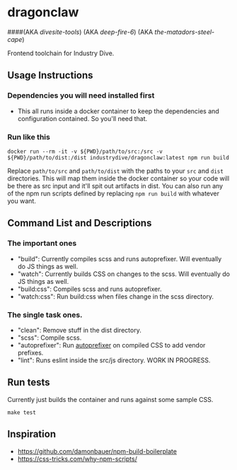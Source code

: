 # dragonclaw

####(AKA *divesite-tools*) (AKA *deep-fire-6*) (AKA *the-matadors-steel-cape*)

Frontend toolchain for Industry Dive.


## Usage Instructions

### Dependencies you will need installed first
 - This all runs inside a docker container to keep the dependencies and configuration contained. So you'll need that.


### Run like this

````
docker run --rm -it -v ${PWD}/path/to/src:/src -v ${PWD}/path/to/dist:/dist industrydive/dragonclaw:latest npm run build
````

Replace `path/to/src` and `path/to/dist` with the paths to your `src` and `dist` directories. This will map them inside the docker container so your code will be there as src input and it'll spit out artifacts in dist. You can also run any of the npm run scripts defined by replacing `npm run build` with whatever you want.


## Command List and Descriptions

### The important ones
  - "build": Currently compiles scss and runs autoprefixer. Will eventually do JS things as well.
  - "watch": Currently builds CSS on changes to the scss. Will eventually do JS things as well.
  - "build:css": Compiles scss and runs autoprefixer.
  - "watch:css": Run build:css when files change in the scss directory.

### The single task ones.
  - "clean": Remove stuff in the dist directory.
  - "scss": Compile scss.
  - "autoprefixer": Run [autoprefixer](https://www.npmjs.com/package/autoprefixer) on compiled CSS to add vendor prefixes.
  - "lint": Runs eslint inside the src/js directory. WORK IN PROGRESS.


## Run tests
Currently just builds the container and runs against some sample CSS.


````
make test
````

## Inspiration
 - https://github.com/damonbauer/npm-build-boilerplate
 - https://css-tricks.com/why-npm-scripts/
